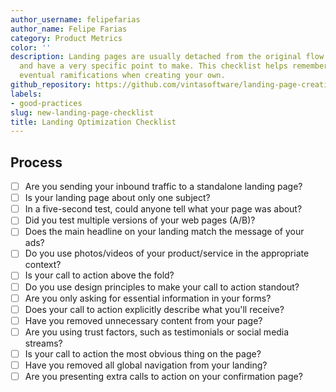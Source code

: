 ```yaml
---
author_username: felipefarias
author_name: Felipe Farias
category: Product Metrics
color: ''
description: Landing pages are usually detached from the original flow of your homepage
  and have a very specific point to make. This checklist helps remembering that and
  eventual ramifications when creating your own.
github_repository: https://github.com/vintasoftware/landing-page-creation-checklist
labels:
- good-practices
slug: new-landing-page-checklist
title: Landing Optimization Checklist
---
```

## Process
-  [ ] Are you sending your inbound traffic to a standalone landing page?
-  [ ] Is your landing page about only one subject?
-  [ ] In a five-second test, could anyone  tell what your page was about?
-  [ ] Did you test multiple versions of your web pages (A/B)?
-  [ ] Does the main headline on your landing match the message of your ads?
-  [ ] Do you use photos/videos of your product/service in the appropriate context?
-  [ ] Is your call to action above the fold?
-  [ ] Do you use design principles to make your call to action standout?
-  [ ] Are you only asking for essential information in your forms?
-  [ ] Does your call to action explicitly describe what you'll receive?
-  [ ] Have you removed unnecessary content from your page?
-  [ ] Are you using trust factors, such as testimonials or social media streams?
-  [ ] Is your call to action the most obvious thing on the page?
-  [ ] Have you removed all global navigation from your landing?
-  [ ] Are you presenting extra calls to action on your confirmation page?
